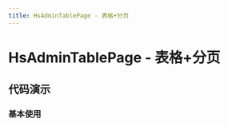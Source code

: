```yaml
---
title: HsAdminTablePage - 表格+分页
---
```


# HsAdminTablePage - 表格+分页

## 代码演示

### 基本使用

<code src="../demos/base.tsx"  background="var(--main-bg-color)" oldtitle="基本使用" ></code>
